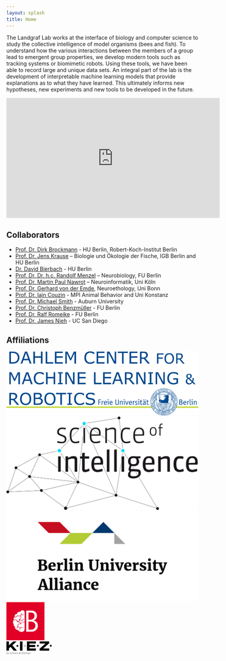 ```yaml
---
layout: splash
title: Home
---
```

The Landgraf Lab works at the interface of biology and computer science to study the collective intelligence of model organisms (bees and fish). To understand how the various interactions between the members of a group lead to emergent group properties, we develop modern tools such as tracking systems or biomimetic robots. Using these tools, we have been able to record large and unique data sets. An integral part of the lab is the development of interpretable machine learning models that provide explanations as to what they have learned. This ultimately informs new hypotheses, new experiments and new tools to be developed in the future.

<iframe width="560" height="315" src="https://www.youtube.com/embed/RYRArZ273G0" title="YouTube video player" frameborder="0" allow="accelerometer; autoplay; clipboard-write; encrypted-media; gyroscope; picture-in-picture" allowfullscreen></iframe>

##  Collaborators

* [Prof. Dr. Dirk Brockmann](https://rocs.hu-berlin.de/) - HU Berlin, Robert-Koch-Institut Berlin
* [Prof. Dr. Jens Krause](https://www.igb-berlin.de/en/profile/jens-krause) – Biologie und Ökologie der Fische, IGB Berlin and HU Berlin
* [Dr. David Bierbach](http://www.davidbierbach.com/) - HU Berlin
* [Prof. Dr. Dr. h.c. Randolf Menzel](https://www.bcp.fu-berlin.de/en/biologie/arbeitsgruppen/neurobiologie/ag_menzel/index.html) – Neurobiology, FU Berlin
* [Prof. Dr. Martin Paul Nawrot](https://neuroscience.uni-koeln.de/neuroforum/ag-nawrot) – Neuroinformatik, Uni Köln
* [Prof. Dr. Gerhard von der Emde](https://www.zoologie.uni-bonn.de/abteilungen/neuroethologie-sensorische-oekologie-prof.-g.-von-der-emde), Neuroethology, Uni Bonn
* [Prof. Dr. Iain Couzin](https://collectivebehaviour.com/people/couzin-iain/) - MPI Animal Behavior and Uni Konstanz
* [Prof. Dr. Michael Smith](https://smithbeelab.com/pages/people/) - Auburn University
* [Prof. Dr. Christoph Benzmüller](http://page.mi.fu-berlin.de/cbenzmueller/) - FU Berlin
* [Prof. Dr. Ralf Romeike](https://www.mi.fu-berlin.de/inf/groups/ag-ddi/team/prof/rromeike.html) - FU Berlin
* [Prof. Dr. James Nieh](https://biology.ucsd.edu/research/faculty/jnieh) - UC San Diego


## Affiliations
<div class="affiliations">
<a href="https://www.mi.fu-berlin.de/inf/groups/ag-ki/index.html"><img src="assets/images/DCMLR.png"></a>
<a href="https://www.scienceofintelligence.de/"><img src="assets/images/ScioI_Logo_L.svg.png"></a>
<a href="https://www.berlin-university-alliance.de/"><img src="assets/images/BUA_logo.png"></a>
<a href="https://braincity.berlin/en/"><img width="100" src="assets/images/braincity_logo.jpeg"></a>
</div>
<div class="affiliations">
<a href="http://kiez.ai">
<svg width="120" viewBox="0 0 980 279" fill="none" xmlns="http://www.w3.org/2000/svg"><path d="M54.3868 9.43519e-06L0.423828 0L0.423794 197.681L54.3868 197.681L54.3868 148.398L89.628 116.736L158.183 197.681L226.738 197.681L128.448 82.0458L219.855 3.83666e-05L146.344 2.55135e-05L54.3868 83.4224L54.3868 9.43519e-06Z" style="fill: rgb(1, 1, 1);"></path> <path d="M345.249 6.02912e-05L291.286 5.0856e-05L291.286 197.681L345.249 197.681L345.249 6.02912e-05Z" style="fill: rgb(1, 1, 1);"></path> <path d="M441.046 7.70408e-05L441.046 197.681L633.22 197.681L633.22 151.978L493.908 151.978L493.908 119.765L617.527 119.765L617.527 75.1629L493.908 75.1629L493.908 45.7035L633.22 45.7035L633.22 0.000110642L441.046 7.70408e-05Z" style="fill: rgb(1, 1, 1);"></path> <path d="M918.58 151.978L791.107 151.978L917.204 39.9218L917.204 0.000160295L713.466 0.000124672L713.466 45.7035L838.737 45.7035L712.365 157.484L712.365 197.681L918.58 197.681L918.58 151.978Z" style="fill: rgb(1, 1, 1);"></path> <circle cx="393.691" cy="96.1621" r="18.1134" stroke-width="3.77318" style="stroke: rgb(1, 1, 1);"></circle> <circle cx="236.055" cy="96.1621" r="18.1134" stroke-width="3.77318" style="stroke: rgb(1, 1, 1); fill: rgb(1, 1, 1);"></circle> <circle cx="674.945" cy="93.6401" r="20" style="fill: rgb(1, 1, 1);"></circle> <circle cx="952.102" cy="93.6401" r="20" style="fill: rgb(1, 1, 1);"></circle> <path d="M22.0281 240.451C17.5018 240.451 12.6737 247.643 4.37544 261.323L4.0234 261.172L16.5462 230.242L6.83978 231.449L6.78948 232.807C11.3661 232.254 12.8749 233.058 11.6176 236.378L1.15673 263.385C2.11228 264.491 4.77778 266.604 8.6503 266.604C17.5521 266.604 27.2585 255.338 27.2585 246.386C27.2585 242.664 24.8948 240.451 22.0281 240.451ZM8.7006 264.793C6.83978 264.793 5.02925 264.039 4.07369 263.485C12.8749 249.554 17.3509 242.614 21.324 242.614C23.6375 242.614 24.8445 244.475 24.8445 246.688C24.8445 253.98 16.5462 264.793 8.7006 264.793ZM51.927 239.898C50.6697 239.898 50.0159 241.055 50.0159 242.161C50.0159 244.676 52.0276 245.933 52.0276 247.744C52.0276 253.226 49.4123 259.361 46.1433 263.837C45.6907 264.491 45.1878 265.095 44.6849 265.698L44.3328 265.598L41.617 244.274C41.3655 242.111 40.5609 240.451 38.7503 240.451C36.6381 240.451 34.224 243.62 30.0497 250.51L30.9047 251.214C33.872 246.637 36.5878 242.815 37.996 242.815C38.8509 242.815 39.203 243.821 39.5047 245.782L42.9749 267.559C39.1024 271.381 34.6767 273.745 31.8603 273.745C29.5971 273.745 29.5468 272.236 27.6357 272.236C26.4287 272.236 25.272 272.84 25.272 274.198C25.272 275.656 26.7807 276.662 29.2451 276.662C38.1468 276.662 54.2404 262.429 54.2404 246.134C54.2404 242.363 53.7878 239.898 51.927 239.898ZM100.304 232.606L99.2985 234.467C97.7898 233.612 94.9231 232.304 91.0003 232.304C84.6634 232.304 80.1371 236.076 80.1371 240.803C80.1371 243.821 82.4506 246.235 86.6248 249.806C91.302 253.779 92.8611 255.69 92.8611 258.406C92.8611 262.127 89.7933 264.491 85.1664 264.491C79.9359 264.491 74.9067 261.524 72.2412 257.702L74.102 251.063H72.4424L69.9277 257.953C72.5429 262.681 78.7289 266.553 85.1161 266.553C91.4529 266.553 95.2249 263.083 95.2249 258.205C95.2249 254.734 93.2132 252.22 88.1336 248.046C84.2611 244.827 82.5511 242.916 82.5511 240.552C82.5511 236.78 86.1219 234.265 91.3523 234.265C94.4202 234.265 97.136 235.322 98.6447 236.126L96.4319 243.771H98.1418L102.216 232.606H100.304ZM110.043 264.642C106.673 264.642 104.561 262.53 104.561 259.009C104.561 252.17 111.149 242.212 117.486 242.212C119.699 242.212 121.208 243.57 121.208 245.43C121.208 247.341 119.649 249.504 117.737 250.761C117.737 249.202 116.882 248.347 115.675 248.347C114.368 248.347 113.664 249.202 113.664 250.409C113.664 251.516 114.569 252.32 116.027 252.32C119.045 252.32 123.521 248.649 123.521 244.978C123.521 242.413 121.358 240.451 117.989 240.451C109.942 240.451 102.197 250.963 102.197 259.211C102.197 263.787 105.013 266.604 109.439 266.604C114.318 266.604 119.045 263.435 122.163 258.054L121.258 257.4C118.341 261.725 113.865 264.642 110.043 264.642ZM141.591 236.579C143.15 236.579 144.458 235.322 144.458 233.763C144.458 232.203 143.15 230.896 141.591 230.896C140.083 230.896 138.775 232.203 138.775 233.763C138.775 235.322 140.083 236.579 141.591 236.579ZM133.695 266.453C136.663 266.453 140.485 262.58 144.357 256.495L143.502 255.841C139.429 261.273 136.462 264.24 134.349 264.24C132.79 264.24 132.388 262.982 133.092 261.071L139.328 244.927C140.384 242.262 139.177 240.451 137.115 240.451C134.802 240.451 131.432 243.519 126.705 250.611L127.56 251.264C130.929 246.537 134.852 242.614 136.361 242.614C137.367 242.614 137.518 243.62 136.814 245.481L130.829 261.323C129.823 264.039 131.131 266.453 133.695 266.453ZM156.039 264.642C152.267 264.642 150.457 262.329 150.457 259.009C150.457 258.205 150.507 257.4 150.708 256.495C158.403 254.382 168.864 250.812 168.864 244.777C168.864 241.709 165.947 240.451 163.533 240.451C156.24 240.451 148.043 250.912 148.043 259.16C148.043 263.737 151.01 266.604 155.335 266.604C160.213 266.604 164.991 263.234 168.059 258.054L167.154 257.4C164.287 261.675 159.66 264.642 156.039 264.642ZM163.13 242.111C164.79 242.111 166.55 243.218 166.55 245.229C166.55 250.108 155.989 253.628 151.06 254.986C152.921 248.8 158.302 242.111 163.13 242.111ZM201.617 255.841C197.644 261.323 194.325 264.391 192.514 264.391C190.905 264.391 190.502 263.033 191.307 261.524L199.505 246.134C201.013 243.218 199.857 240.451 197.04 240.451C193.017 240.451 187.133 248.146 178.583 262.027L178.181 261.876L185.272 244.525C186.177 242.312 185.171 240.451 183.26 240.451C180.796 240.451 177.627 243.368 172.749 250.51L173.604 251.214C176.873 246.537 180.846 242.614 182.456 242.614C183.411 242.614 183.461 243.821 182.657 245.933L174.66 266L177.175 266.604L177.627 265.044V265.145C186.429 251.164 193.067 242.664 196.135 242.664C197.795 242.664 198.046 244.123 196.588 246.989L188.994 261.876C187.787 264.24 189.245 266.503 191.76 266.503C194.425 266.503 198.449 262.932 202.472 256.495L201.617 255.841ZM214.064 264.642C210.694 264.642 208.582 262.53 208.582 259.009C208.582 252.17 215.17 242.212 221.507 242.212C223.72 242.212 225.229 243.57 225.229 245.43C225.229 247.341 223.669 249.504 221.758 250.761C221.758 249.202 220.903 248.347 219.696 248.347C218.389 248.347 217.685 249.202 217.685 250.409C217.685 251.516 218.59 252.32 220.048 252.32C223.066 252.32 227.542 248.649 227.542 244.978C227.542 242.413 225.379 240.451 222.01 240.451C213.963 240.451 206.218 250.963 206.218 259.211C206.218 263.787 209.034 266.604 213.46 266.604C218.338 266.604 223.066 263.435 226.184 258.054L225.279 257.4C222.362 261.725 217.886 264.642 214.064 264.642ZM239.175 264.642C235.403 264.642 233.592 262.329 233.592 259.009C233.592 258.205 233.643 257.4 233.844 256.495C241.539 254.382 251.999 250.812 251.999 244.777C251.999 241.709 249.082 240.451 246.668 240.451C239.376 240.451 231.178 250.912 231.178 259.16C231.178 263.737 234.146 266.604 238.471 266.604C243.349 266.604 248.127 263.234 251.195 258.054L250.289 257.4C247.423 261.675 242.796 264.642 239.175 264.642ZM246.266 242.111C247.926 242.111 249.686 243.218 249.686 245.229C249.686 250.108 239.125 253.628 234.196 254.986C236.057 248.8 241.438 242.111 246.266 242.111ZM302.615 255.942C298.692 261.775 295.674 264.542 293.713 264.542C292.355 264.542 291.651 264.139 288.935 261.574C292.355 258.758 295.926 254.533 297.535 251.214H302.213L302.665 249.303H288.382L288.08 250.761L296.127 251.214H296.228C294.115 254.282 290.494 258.003 287.577 260.166C285.063 257.702 281.693 253.075 280.386 250.46L280.637 250.057C287.98 245.984 295.976 241.357 295.976 236.428C295.976 233.763 293.462 232.254 289.539 232.254C282.297 232.254 276.815 236.981 276.815 243.117C276.815 244.978 277.368 246.889 278.575 249.353L278.324 249.756C273.294 252.119 268.416 255.791 268.416 260.619C268.416 264.34 271.434 266.604 276.362 266.604C279.782 266.604 283.252 265.547 287.225 262.781C289.539 265.447 290.746 266.604 292.808 266.604C296.529 266.604 300.653 261.122 303.47 256.646L302.615 255.942ZM289.438 234.567C291.953 234.567 293.361 235.372 293.361 236.881C293.361 240.703 286.169 245.229 279.983 248.699C279.38 246.738 279.078 245.179 279.078 243.972C279.078 238.591 283.303 234.567 289.438 234.567ZM276.765 264.743C273.043 264.743 271.031 262.781 271.031 260.267C271.031 256.796 274.35 253.88 279.179 250.711C280.134 253.276 283.202 258.104 286.018 261.273C282.85 263.485 279.883 264.743 276.765 264.743ZM348.397 232.606L347.392 234.467C345.883 233.612 343.016 232.304 339.093 232.304C332.757 232.304 328.23 236.076 328.23 240.803C328.23 243.821 330.544 246.235 334.718 249.806C339.395 253.779 340.954 255.69 340.954 258.406C340.954 262.127 337.886 264.491 333.259 264.491C328.029 264.491 323 261.524 320.334 257.702L322.195 251.063H320.535L318.021 257.953C320.636 262.681 326.822 266.553 333.209 266.553C339.546 266.553 343.318 263.083 343.318 258.205C343.318 254.734 341.306 252.22 336.227 248.046C332.354 244.827 330.644 242.916 330.644 240.552C330.644 236.78 334.215 234.265 339.445 234.265C342.513 234.265 345.229 235.322 346.738 236.126L344.525 243.771H346.235L350.309 232.606H348.397ZM360.701 242.765H367.49L367.842 241.005H360.952L365.177 231.047L362.763 230.292L358.94 241.005L353.107 241.407L352.855 242.765H358.287L351.598 261.373C350.692 263.837 351.698 266.453 354.364 266.453C357.331 266.453 361.153 262.58 365.026 256.495L364.121 255.841C360.097 261.273 357.08 264.24 355.118 264.24C353.66 264.24 353.257 263.033 353.961 261.071L360.701 242.765ZM397.316 255.841C393.443 260.87 390.124 264.24 388.414 264.24C387.257 264.24 386.905 263.083 387.71 261.071L393.846 245.732L395.857 241.105L393.745 240.502L392.588 242.262C391.784 241.357 390.275 240.451 387.861 240.451C378.708 240.451 368.549 253.175 368.549 261.474C368.549 264.34 371.013 266.604 373.829 266.604C377.702 266.604 381.021 262.681 391.834 245.028L392.236 245.179L385.397 262.127C384.441 264.491 385.497 266.453 387.66 266.453C390.174 266.453 393.946 262.932 398.171 256.495L397.316 255.841ZM374.533 264.391C372.019 264.391 370.963 262.63 370.963 261.172C370.963 253.88 380.116 242.212 387.76 242.212C389.47 242.212 390.979 242.966 391.784 243.519C383.486 256.696 378.456 264.391 374.533 264.391ZM425.626 240.25C421.552 240.25 415.668 247.844 407.068 262.027L406.666 261.876L413.707 244.525C414.562 242.513 413.857 240.451 411.645 240.451C409.281 240.451 405.911 243.62 401.184 250.56L402.039 251.214C405.308 246.637 409.331 242.614 410.89 242.614C412.047 242.614 411.846 244.173 411.142 245.933L403.145 266L405.66 266.604L406.062 265.346L406.012 265.396C412.701 254.433 419.993 244.072 422.558 244.072C423.514 244.072 424.419 244.525 425.726 244.525C426.984 244.525 428.191 243.72 428.191 242.212C428.241 240.954 427.185 240.25 425.626 240.25ZM438.238 242.765H445.027L445.379 241.005H438.489L442.714 231.047L440.3 230.292L436.477 241.005L430.643 241.407L430.392 242.765H435.823L429.135 261.373C428.229 263.837 429.235 266.453 431.901 266.453C434.868 266.453 438.69 262.58 442.563 256.495L441.657 255.841C437.634 261.273 434.616 264.24 432.655 264.24C431.197 264.24 430.794 263.033 431.498 261.071L438.238 242.765ZM475.607 255.841C472.187 260.518 468.717 264.391 466.907 264.391C465.75 264.391 465.599 263.234 466.454 261.122L474.501 241.005L471.936 240.451L471.483 242.01C462.732 255.942 456.094 264.391 453.076 264.391C451.366 264.391 451.115 262.982 452.573 260.065L460.067 245.43C461.324 242.916 460.117 240.451 457.653 240.451C454.786 240.451 450.763 244.123 446.689 250.56L447.594 251.214C451.718 245.632 454.836 242.564 456.798 242.564C458.256 242.564 458.659 244.022 457.804 245.581L449.707 260.971C448.198 263.787 449.304 266.604 452.02 266.604C456.144 266.604 461.827 259.261 470.578 245.028L470.98 245.179L463.99 262.53C463.084 264.743 464.04 266.604 466.152 266.604C468.717 266.604 471.533 263.687 476.462 256.545L475.607 255.841ZM502.083 247.14C502.083 243.469 499.77 240.451 495.796 240.451C494.791 240.451 493.584 240.703 492.326 241.256L496.601 231.248L494.388 230.644L489.711 242.513C486.442 244.425 482.922 247.543 480.206 251.214L481.01 251.818C483.374 248.901 486.191 246.587 488.756 244.978L477.088 274.499L472.813 272.94L472.209 274.751L484.028 278.975L484.481 277.567L479.301 275.405L482.771 266.553C493.533 265.799 502.083 255.187 502.083 247.14ZM494.891 242.564C498.462 242.564 499.669 245.28 499.669 247.593C499.669 254.684 491.974 264.139 483.173 265.044L491.723 243.368C492.98 242.865 494.087 242.564 494.891 242.564ZM519.695 240.451C516.124 240.451 512.05 242.715 512.05 246.587C512.05 249.102 514.515 251.415 517.13 253.829C519.142 255.64 521.505 257.853 521.505 260.216C521.505 263.083 519.594 264.944 516.426 264.944C511.246 264.944 507.625 260.971 507.474 258.708C507.373 257.199 507.625 254.734 505.915 254.734C504.708 254.734 504.255 255.841 504.255 256.998C504.255 261.725 510.29 266.604 516.225 266.604C520.6 266.604 523.718 263.938 523.718 260.065C523.718 256.998 520.801 254.232 518.739 252.371C516.074 249.957 514.163 248.196 514.163 246.336C514.163 243.821 516.526 242.01 519.443 242.01C521.002 242.01 523.115 242.715 524.221 243.519C523.165 243.821 522.31 244.676 522.31 245.732C522.31 246.989 523.316 247.643 524.473 247.643C525.881 247.643 526.786 246.537 526.786 245.179C526.786 242.463 523.366 240.451 519.695 240.451Z" style="fill: rgb(1, 1, 1);"></path></svg></a>
</div>
